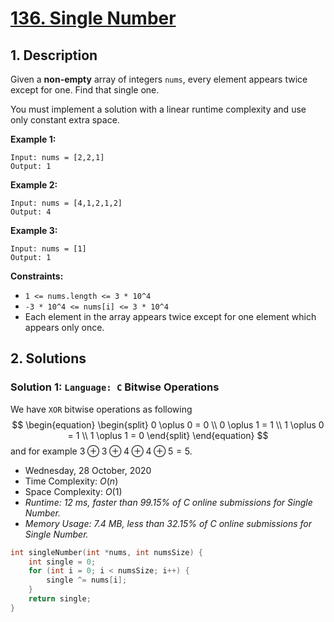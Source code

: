 # [136. Single Number](https://leetcode.com/problems/single-number/)

## 1. Description

Given a **non-empty** array of integers `nums`, every element appears twice except for one. Find that single one.

You must implement a solution with a linear runtime complexity and use only constant extra space.

**Example 1:**

```
Input: nums = [2,2,1]
Output: 1
```

**Example 2:**

```
Input: nums = [4,1,2,1,2]
Output: 4
```

**Example 3:**

```
Input: nums = [1]
Output: 1
```

**Constraints:**

- `1 <= nums.length <= 3 * 10^4`
- `-3 * 10^4 <= nums[i] <= 3 * 10^4`
- Each element in the array appears twice except for one element which appears only once.

## 2. Solutions

### Solution 1: `Language: C` Bitwise Operations

We have `XOR` bitwise operations as following
$$
\begin{equation}
  \begin{split}
    0 \oplus 0 = 0 \\
    0 \oplus 1 = 1 \\
    1 \oplus 0 = 1 \\
    1 \oplus 1 = 0
  \end{split}
\end{equation}
$$
and for example $3 \oplus 3 \oplus 4 \oplus 4 \oplus 5 = 5$.

- Wednesday, 28 October, 2020
- Time Complexity: $O(n)$
- Space Complexity: $O(1)$
- *Runtime: 12 ms, faster than 99.15% of C online submissions for Single Number.*
- *Memory Usage: 7.4 MB, less than 32.15% of C online submissions for Single Number.*

```C
int singleNumber(int *nums, int numsSize) {
    int single = 0;
    for (int i = 0; i < numsSize; i++) {
        single ^= nums[i];
    }
    return single;
}
```
